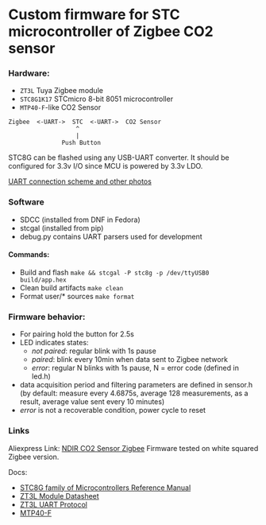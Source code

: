 # Custom firmware for STC microcontroller of Zigbee CO2 sensor 

### Hardware: 
- `ZT3L` Tuya Zigbee module
- `STC8G1K17` STCmicro 8-bit 8051 microcontroller
- `MTP40-F`-like CO2 Sensor

```
Zigbee  <-UART->  STC  <-UART->  CO2 Sensor
                   ^
                   |
               Push Button
```

STC8G can be flashed using any USB-UART converter. It should be configured for 3.3v I/O since MCU is powered by 3.3v LDO. 

[UART connection scheme and other photos](https://github.com/rokiden/Tuya_CO2_STC8/issues/1)

### Software 

- SDCC (installed from DNF in Fedora)
- stcgal (installed from pip)
- debug.py contains UART parsers used for development

#### Commands:

- Build and flash `make && stcgal -P stc8g -p /dev/ttyUSB0 build/app.hex`
- Clean build artifacts `make clean`
- Format user/* sources `make format`

### Firmware behavior:

- For pairing hold the button for 2.5s
- LED indicates states:
  - *not paired*: regular blink with 1s pause
  - *paired*: blink every 10min when data sent to Zigbee network
  - *error*: regular N blinks with 1s pause, N = error code (defined in led.h)
- data acquisition period and filtering parameters are defined in sensor.h (by default: measure every 4.6875s, average 128 measurements, as a result, average value sent every 10 minutes)
- *error* is not a recoverable condition, power cycle to reset

### Links

Aliexpress Link: [NDIR CO2 Sensor Zigbee](https://sl.aliexpress.ru/p?key=bX53rm8) Firmware tested on white squared Zigbee version.

Docs:
- [STC8G family of Microcontrollers Reference Manual](http://www.stcmicro.com/datasheet/STC8G-en.pdf)
- [ZT3L Module Datasheet](https://developer.tuya.com/en/docs/iot/zt3l-module-datasheet?id=Ka438n1j8nuvu)
- [ZT3L UART Protocol](https://developer.tuya.com/en/docs/iot/tuya-zigbee-module-uart-communication-protocol?id=K9ear5khsqoty)
- [MTP40-F](https://www.tinytronics.nl/index.php?route=product/product/get_file&file=4660/MTP40-F-CO2-sensor-module-single-channel.pdf)
